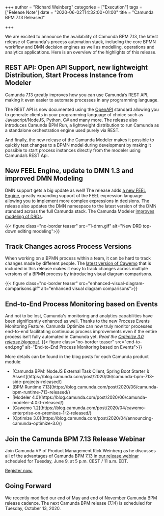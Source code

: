 +++
author = "Richard Weinberg"
categories = ["Execution"]
tags = ["Release Note"]
date = "2020-06-02T14:32:00+01:00"
title = "Camunda BPM 7.13 Released"

+++

We are excited to announce the availability of  Camunda BPM 7.13, the latest release of Camunda's process automation stack, including the core BPMN workflow and DMN decision engines as well as modelling, operations and analytics applications. Here is an overview of the highlights of this release.

## REST API: Open API Support, new lightweight Distribution, Start Process Instance from Modeler

Camunda 7.13 greatly improves how you can use Camunda’s REST API, making it even easier to automate processes in any programming language.
<!--more-->
The REST API is now documented using the [OpenAPI](https://www.openapis.org/) standard allowing you to generate clients in your programming language of choice such as Javascript/NodeJS, Python, C# and many more. The release also introduces Camunda BPM Run, a lightweight distribution to run Camunda as a standalone orchestration engine used purely via REST.

And finally, the new release of the Camunda Modeler makes it possible to quickly test changes to a BPMN model during development by making it possible to start process instances directly from the modeler using Camunda’s REST Api.

## New FEEL Engine, update to DMN 1.3 and improved DMN Modeling

DMN support gets a big update as well! The release adds [a new FEEL Engine](https://blog.camunda.com/post/2020/06/camunda-bpm-runtime-713-released/), greatly expanding support of the FEEL expression language allowing you to implement more complex expressions in decisions. The release also updates the DMN namespace to the latest version of the DMN standard across the full Camunda stack. The Camunda Modeler [improves modeling of DRDs](https://blog.camunda.com/post/2020/06/camunda-modeler-4.0.0-released/).

{{< figure class="no-border teaser" src="1-dmn.gif" alt="New DRD top-down editing modeling">}}

## Track Changes across Process Versions
When working on a BPMN process within a team, it can be hard to track changes made by different people. The [latest version of Cawemo](https://blog.camunda.com/post/2020/04/cawemo-enterprise-on-premises-1-2-released/) that is included in this release makes it easy to track changes across multiple versions of a BPMN process by introducing visual diagram comparisons.

{{< figure class="no-border teaser" src="enhanced-visual-diagram-comparisons.gif" alt="enhanced visual diagram comparisons">}}


## End-to-End Process Monitoring based on Events
And not to be lost, Camunda's monitoring and analytics capabilities have been significantly enhanced as well. Thanks to the new Process Events Monitoring Feature, Camunda Optimize can now truly monitor processes end-to-end facilitating continuous process improvements even if the  entire process isn’t fully automated in Camunda yet. _Read the [Optimize 3.0 release blogpost](https://blog.camunda.com/post/2020/04/announcing-camunda-optimize-3.0/)._
{{< figure class="no-border teaser" src="end-to-end.png" alt="End-to-End Process Monitoring based on Events">}}


More details can be found in the blog posts for each Camunda product module:
<ul>
<li>[Camunda BPM: NodeJS External Task Client, Spring Boot Starter & Assert](https://blog.camunda.com/post/2020/06/camunda-bpm-713-side-projects-released/)</li>
<li>[BPM Runtime 7.13](https://blog.camunda.com/post/2020/06/camunda-bpm-runtime-713-released/)</li>
<li>[Modeler 4.0](https://blog.camunda.com/post/2020/06/camunda-modeler-4.0.0-released/)</li>
<li>[Cawemo 1.2](https://blog.camunda.com/post/2020/04/cawemo-enterprise-on-premises-1-2-released/)</li>
<li>[Optimize 3.0](https://blog.camunda.com/post/2020/04/announcing-camunda-optimize-3.0/)</li>
</ul>

## Join the Camunda BPM 7.13 Release Webinar

Join Camunda VP of Product Management Rick Weinberg as he discusses all of the advantages of Camunda BPM 7.13  in [our release webinar](https://camunda.com/learn/webinars/camunda-bpm-713-release-webinar) scheduled for Tuesday, June 9, at 5 p.m. CEST / 11 a.m. EDT.

[Register now.](https://camunda.com/learn/webinars/camunda-bpm-713-release-webinar)

## Going Forward
We recently modified our end of May and end of November Camunda BPM release cadence. The next Camunda BPM release (7.14) is scheduled for Tuesday, October 13, 2020.
